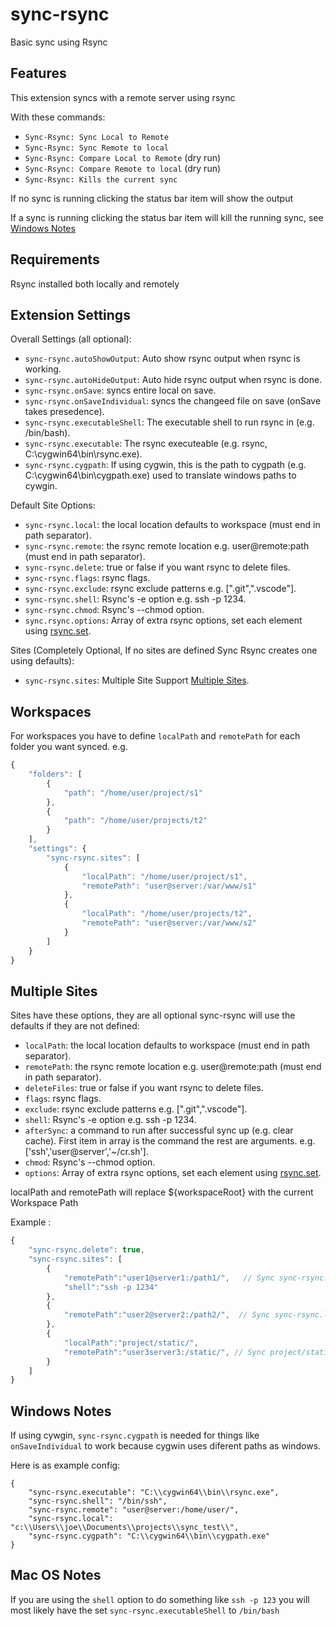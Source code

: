 # sync-rsync

Basic sync using Rsync

## Features

This extension syncs with a remote server using rsync

With these commands:

* `Sync-Rsync: Sync Local to Remote`
* `Sync-Rsync: Sync Remote to local`
* `Sync-Rsync: Compare Local to Remote` (dry run)
* `Sync-Rsync: Compare Remote to local` (dry run)
* `Sync-Rsync: Kills the current sync`

If no sync is running clicking the status bar item will show the output

If a sync is running clicking the status bar item will kill the running sync, see [Windows Notes](#windows-notes)

## Requirements

Rsync installed both locally and remotely

## Extension Settings

Overall Settings (all optional):

* `sync-rsync.autoShowOutput`: Auto show rsync output when rsync is working.
* `sync-rsync.autoHideOutput`: Auto hide rsync output when rsync is done.
* `sync-rsync.onSave`: syncs entire local on save.
* `sync-rsync.onSaveIndividual`: syncs the changeed file on save (onSave takes presedence).
* `sync-rsync.executableShell`: The executable shell to run rsync in (e.g. /bin/bash).
* `sync-rsync.executable`: The rsync executeable (e.g. rsync, C:\cygwin64\bin\rsync.exe).
* `sync-rsync.cygpath`: If using cygwin, this is the path to cygpath (e.g. C:\cygwin64\bin\cygpath.exe) used to translate windows paths to cywgin.

Default Site Options:

* `sync-rsync.local`: the local location defaults to workspace (must end in path separator).
* `sync-rsync.remote`: the rsync remote location e.g. user@remote:path (must end in path separator).
* `sync-rsync.delete`: true or false if you want rsync to delete files.
* `sync-rsync.flags`: rsync flags.
* `sync-rsync.exclude`: rsync exclude patterns e.g. [".git",".vscode"].
* `sync-rsync.shell`: Rsync's -e option e.g. ssh -p 1234.
* `sync-rsync.chmod`: Rsync's --chmod option.
* `sync.rsync.options`: Array of extra rsync options, set each element using [rsync.set](https://github.com/mattijs/node-rsync#setoption-value).

Sites (Completely Optional, If no sites are defined Sync Rsync creates one using defaults):

* `sync-rsync.sites`: Multiple Site Support [Multiple Sites](#multiple-sites).

## Workspaces

For workspaces you have to define ```localPath``` and ```remotePath``` for each folder you want synced. e.g.

```javascript
{
	"folders": [
		{
			"path": "/home/user/project/s1"
		},
		{
			"path": "/home/user/projects/t2"
		}
	],
    "settings": {
    	"sync-rsync.sites": [
    		{
    			"localPath": "/home/user/project/s1",
    			"remotePath": "user@server:/var/www/s1"
    		},
    		{
    			"localPath": "/home/user/projects/t2",
    			"remotePath": "user@server:/var/www/s2"
    		}
    	]
    }
}
```

## Multiple Sites

Sites have these options, they are all optional sync-rsync will use the defaults if they are not defined:

* `localPath`: the local location defaults to workspace (must end in path separator).
* `remotePath`: the rsync remote location e.g. user@remote:path (must end in path separator).
* `deleteFiles`: true or false if you want rsync to delete files.
* `flags`: rsync flags.
* `exclude`: rsync exclude patterns e.g. [".git",".vscode"].
* `shell`: Rsync's -e option e.g. ssh -p 1234.
* `afterSync`: a command to run after successful sync up (e.g. clear cache). First item in array is the command the rest are arguments. e.g.  ['ssh','user@server','~/cr.sh'].
* `chmod`: Rsync's --chmod option.
* `options`: Array of extra rsync options, set each element using [rsync.set](https://github.com/mattijs/node-rsync#setoption-value).

localPath and remotePath will replace ${workspaceRoot} with the current Workspace Path

Example :

```javascript
{
    "sync-rsync.delete": true,
    "sync-rsync.sites": [
        {
            "remotePath":"user1@server1:/path1/",   // Sync sync-rsync.local to user1@server1:/path1/ using port 1234
            "shell":"ssh -p 1234"
        },
        {
            "remotePath":"user2@server2:/path2/",  // Sync sync-rsync.local to user2@server2:/path2/
        },
        {
            "localPath":"project/static/",
            "remotePath":"user3server3:/static/", // Sync project/static/ to user3@server3:/static/
        }
    ]
}
```

## Windows Notes

If using cywgin, `sync-rsync.cygpath` is needed for things like `onSaveIndividual` to work because cygwin uses diferent paths as windows.

Here is as example config:

```
{
    "sync-rsync.executable": "C:\\cygwin64\\bin\\rsync.exe",
    "sync-rsync.shell": "/bin/ssh",
    "sync-rsync.remote": "user@server:/home/user/",
    "sync-rsync.local": "c:\\Users\\joe\\Documents\\projects\\sync_test\\",
    "sync-rsync.cygpath": "C:\\cygwin64\\bin\\cygpath.exe"
}
```

## Mac OS Notes

If you are using the `shell` option to do something like `ssh -p 123` you will most likely have the set `sync-rsync.executableShell` to `/bin/bash`
